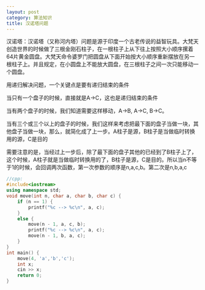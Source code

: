 ```yaml
---
layout: post
category: 算法知识
title: 汉诺塔问题
---
```


汉诺塔：汉诺塔（又称河内塔）问题是源于印度一个古老传说的益智玩具。大梵天创造世界的时候做了三根金刚石柱子，在一根柱子上从下往上按照大小顺序摞着64片黄金圆盘。大梵天命令婆罗门把圆盘从下面开始按大小顺序重新摆放在另一根柱子上。并且规定，在小圆盘上不能放大圆盘，在三根柱子之间一次只能移动一个圆盘。

用递归解决问题，一个关键点是要有递归结束的条件

当只有一个盘子的时候，直接就是A->C，这也是递归结束的条件

当有两个盘子的时候，我们知道需要这样移动，A->B, A->C, B->C。

当有三个或三个以上的盘子的时候，我们这样来考虑把最下面的盘子当做一块，其他盘子当做一块，那么，就简化成了上一步。A柱子是源，B柱子是当做临时转换用的源，C是目的

需要注意的是，当经过上一步后，除了最下面的盘子其他的已经到了B柱子上了，这个时候，A柱子就是当做临时转换用的了，B柱子是源，C是目的。所以当n不等于1的时候，会回调两次函数，第一次参数的顺序是n,a,c,b。第二次是n,b,a,c

```c++
//cpp:
#include<iostream>
using namespace std;
void move(int n, char a, char b, char c) {
	if (n == 1) {
		printf("%c --> %c\n", a, c);
	}
	else {
		move(n - 1, a, c, b);
		printf("%c --> %c\n", a, c);
		move(n - 1, b, a, c);
	}
}
int main() {
	move(4, 'a','b','c');
	int x;
	cin >> x;
	return 0;
}
```
